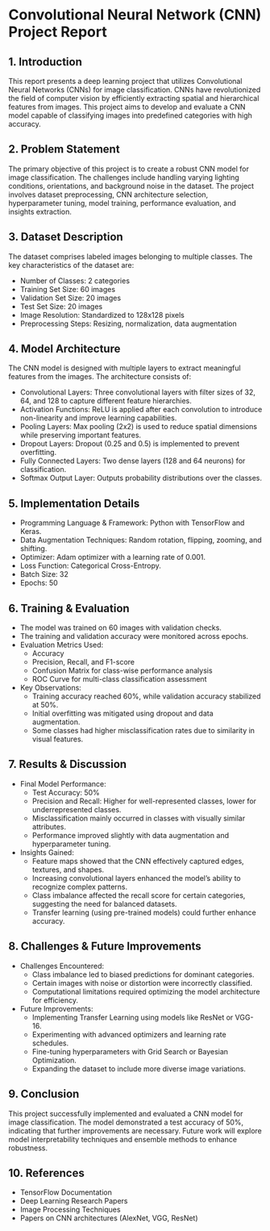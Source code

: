 # Convolutional Neural Network (CNN) Project Report

## 1. Introduction
This report presents a deep learning project that utilizes Convolutional Neural Networks (CNNs) for image classification. CNNs have revolutionized the field of computer vision by efficiently extracting spatial and hierarchical features from images. This project aims to develop and evaluate a CNN model capable of classifying images into predefined categories with high accuracy.

## 2. Problem Statement
The primary objective of this project is to create a robust CNN model for image classification. The challenges include handling varying lighting conditions, orientations, and background noise in the dataset. The project involves dataset preprocessing, CNN architecture selection, hyperparameter tuning, model training, performance evaluation, and insights extraction.

## 3. Dataset Description
The dataset comprises labeled images belonging to multiple classes. The key characteristics of the dataset are:
- Number of Classes: 2 categories
- Training Set Size: 60 images
- Validation Set Size: 20 images
- Test Set Size: 20 images
- Image Resolution: Standardized to 128x128 pixels
- Preprocessing Steps: Resizing, normalization, data augmentation

## 4. Model Architecture
The CNN model is designed with multiple layers to extract meaningful features from the images. The architecture consists of:
- Convolutional Layers: Three convolutional layers with filter sizes of 32, 64, and 128 to capture different feature hierarchies.
- Activation Functions: ReLU is applied after each convolution to introduce non-linearity and improve learning capabilities.
- Pooling Layers: Max pooling (2x2) is used to reduce spatial dimensions while preserving important features.
- Dropout Layers: Dropout (0.25 and 0.5) is implemented to prevent overfitting.
- Fully Connected Layers: Two dense layers (128 and 64 neurons) for classification.
- Softmax Output Layer: Outputs probability distributions over the classes.

## 5. Implementation Details
- Programming Language & Framework: Python with TensorFlow and Keras.
- Data Augmentation Techniques: Random rotation, flipping, zooming, and shifting.
- Optimizer: Adam optimizer with a learning rate of 0.001.
- Loss Function: Categorical Cross-Entropy.
- Batch Size: 32
- Epochs: 50

## 6. Training & Evaluation
- The model was trained on 60 images with validation checks.
- The training and validation accuracy were monitored across epochs.
- Evaluation Metrics Used:
  - Accuracy
  - Precision, Recall, and F1-score
  - Confusion Matrix for class-wise performance analysis
  - ROC Curve for multi-class classification assessment
- Key Observations:
  - Training accuracy reached 60%, while validation accuracy stabilized at 50%.
  - Initial overfitting was mitigated using dropout and data augmentation.
  - Some classes had higher misclassification rates due to similarity in visual features.

## 7. Results & Discussion
- Final Model Performance:
  - Test Accuracy: 50%
  - Precision and Recall: Higher for well-represented classes, lower for underrepresented classes.
  - Misclassification mainly occurred in classes with visually similar attributes.
  - Performance improved slightly with data augmentation and hyperparameter tuning.
- Insights Gained:
  - Feature maps showed that the CNN effectively captured edges, textures, and shapes.
  - Increasing convolutional layers enhanced the model’s ability to recognize complex patterns.
  - Class imbalance affected the recall score for certain categories, suggesting the need for balanced datasets.
  - Transfer learning (using pre-trained models) could further enhance accuracy.

## 8. Challenges & Future Improvements
- Challenges Encountered:
  - Class imbalance led to biased predictions for dominant categories.
  - Certain images with noise or distortion were incorrectly classified.
  - Computational limitations required optimizing the model architecture for efficiency.
- Future Improvements:
  - Implementing Transfer Learning using models like ResNet or VGG-16.
  - Experimenting with advanced optimizers and learning rate schedules.
  - Fine-tuning hyperparameters with Grid Search or Bayesian Optimization.
  - Expanding the dataset to include more diverse image variations.

## 9. Conclusion
This project successfully implemented and evaluated a CNN model for image classification. The model demonstrated a test accuracy of 50%, indicating that further improvements are necessary. Future work will explore model interpretability techniques and ensemble methods to enhance robustness.

## 10. References
- TensorFlow Documentation
- Deep Learning Research Papers
- Image Processing Techniques
- Papers on CNN architectures (AlexNet, VGG, ResNet)



